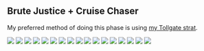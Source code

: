## Brute Justice + Cruise Chaser

My preferred method of doing this phase is using [my Tollgate strat](https://na.finalfantasyxiv.com/lodestone/character/10898230/blog/4941271/).

![](images/bjcc/bjcc_01.jpg)
![](images/bjcc/bjcc_02.jpg)
![](images/bjcc/bjcc_03.jpg)
![](images/bjcc/bjcc_04.jpg)
![](images/bjcc/bjcc_05.jpg)
![](images/bjcc/bjcc_06.jpg)
![](images/bjcc/bjcc_07.jpg)
![](images/bjcc/bjcc_08.jpg)
![](images/bjcc/bjcc_09.jpg)
![](images/bjcc/bjcc_10.jpg)
![](images/bjcc/bjcc_11.jpg)
![](images/bjcc/bjcc_12.jpg)
![](images/bjcc/bjcc_13.jpg)
![](images/bjcc/bjcc_14.jpg)
![](images/bjcc/bjcc_15.jpg)
![](images/bjcc/bjcc_16.jpg)
![](images/bjcc/bjcc_17.jpg)